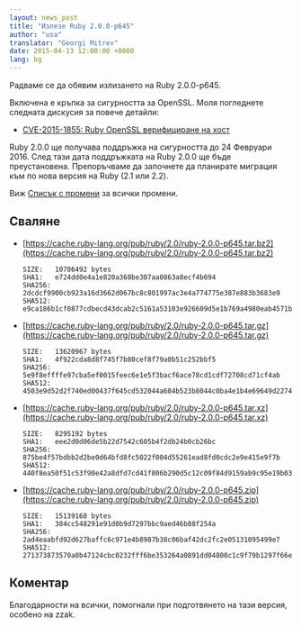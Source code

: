 ```yaml
---
layout: news_post
title: "Излезе Ruby 2.0.0-p645"
author: "usa"
translator: "Georgi Mitrev"
date: 2015-04-13 12:00:00 +0000
lang: bg
---
```


Радваме се да обявим излизането на Ruby 2.0.0-p645.

Включена е кръпка за сигурността за OpenSSL. Моля погледнете следната
дискусия за повече детайли:

* [CVE-2015-1855: Ruby OpenSSL верифициране на хост](https://www.ruby-lang.org/bg/news/2015/04/13/ruby-openssl-hostname-matching-vulnerability/)

Ruby 2.0.0 ще получава поддръжка на сигурността до 24 Февруари 2016.
След тази дата поддръжката на Ruby 2.0.0 ще бъде преустановена.
Препоръчваме да започнете да планирате миграция към по нова версия на Ruby (2.1
или 2.2).

Виж [Списък с промени](http://svn.ruby-lang.org/repos/ruby/tags/v2_0_0_645/ChangeLog) за всички промени.

## Сваляне

* [https://cache.ruby-lang.org/pub/ruby/2.0/ruby-2.0.0-p645.tar.bz2](https://cache.ruby-lang.org/pub/ruby/2.0/ruby-2.0.0-p645.tar.bz2)

      SIZE:   10786492 bytes
      SHA1:   e724dd0e4a1e820a368be307aa0863a8ecf4b694
      SHA256: 2dcdcf9900cb923a16d3662d067bc8c801997ac3e4a774775e387e883b3683e9
      SHA512: e9ca186b1cf0877cdbecd43dcab2c5161a53103e926609d5e1b769a4980eab4571bfd0951788b4fc92dfd9d10175b0f5f36ea2c7289e575a9db9b62c02f93185

* [https://cache.ruby-lang.org/pub/ruby/2.0/ruby-2.0.0-p645.tar.gz](https://cache.ruby-lang.org/pub/ruby/2.0/ruby-2.0.0-p645.tar.gz)

      SIZE:   13620967 bytes
      SHA1:   4f922cda8d8f745f7b80cef8f79a0b51c252bbf5
      SHA256: 5e9f8effffe97cba5ef0015feec6e1e5f3bacf6ace78cd1cdf72708cd71cf4ab
      SHA512: 4503e9d52d2f740ed00437f645cd532044a684b523b8044c0ba4e1b4e69649d2274d5b94fc8273acbbc19d3bb3f15375b93de5140d39f973f2fbb746500633b8

* [https://cache.ruby-lang.org/pub/ruby/2.0/ruby-2.0.0-p645.tar.xz](https://cache.ruby-lang.org/pub/ruby/2.0/ruby-2.0.0-p645.tar.xz)

      SIZE:   8295192 bytes
      SHA1:   eee2d0d06de5b22d7542c605b4f2db24b0cb26bc
      SHA256: 875be4f57bdbb2d2be0d64bfd8fc5022f004d55261ead8fd0cdc2e9e415e9f7b
      SHA512: 440f8ea50f51c53f90e42a8dfd7cd41f806b290d5c12c09f84d9159ab9c95e19b036cd8a5dc788844da501b9fcd1fa8ad8352ef7417998debc1b43a61a4ea4dc

* [https://cache.ruby-lang.org/pub/ruby/2.0/ruby-2.0.0-p645.zip](https://cache.ruby-lang.org/pub/ruby/2.0/ruby-2.0.0-p645.zip)

      SIZE:   15139168 bytes
      SHA1:   384cc548291e91d0b9d7297bbc9aed46b88f254a
      SHA256: 2ad4eaabfd92d627baffc6c971e4b8987b38c06baf42dc2fc2e05131095499e7
      SHA512: 271373873570a0b47124cbc0232fff6be353264a0891dd04800c1c9f79b1297f66e0d4e817f474432b20cbf055c8f421548a11a6ec19b68dad16cc78f1ba9876

## Коментар

Благодарности на всички, помогнали при подготвянето на тази версия, особено на
zzak.

